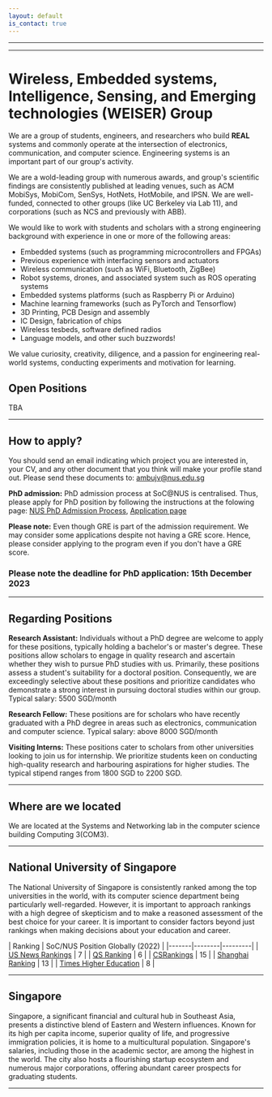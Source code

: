 ```yaml
---
layout: default
is_contact: true
---
```

----
****

# Wireless, Embedded systems, Intelligence, Sensing, and Emerging technologies (WEISER) Group

We are a group of students, engineers, and researchers who build **REAL** systems and  commonly operate at the intersection of electronics, communication, and computer science. Engineering systems is an important part of our group's activity. 

We are a wold-leading group with numerous awards, and group's scientific findings are consistently published at leading venues, such as ACM MobiSys, MobiCom, SenSys, HotNets, HotMobile, and IPSN. We are well-funded, connected to other groups (like UC Berkeley via Lab 11), and corporations (such as NCS and previously with ABB). 

We would like to work with students and scholars with a strong engineering background with experience in one or more of the following areas:  

* Embedded systems (such as programming microcontrollers and FPGAs)
* Previous experience with interfacing sensors and actuators
* Wireless communication (such as WiFi, Bluetooth, ZigBee)
* Robot systems, drones, and associated system such as ROS operating systems
* Embedded systems platforms (such as Raspberry Pi or Arduino)
* Machine learning frameworks (such as PyTorch and Tensorflow)
* 3D Printing, PCB Design and assembly
* IC Design, fabrication of chips
* Wireless tesbeds, software defined radios
* Language models, and other such buzzwords!

We value curiosity, creativity, diligence, and a passion for engineering real-world systems, conducting experiments and motivation for learning. 

## Open Positions 

TBA

----
## How to apply?

You should send an email indicating which project you are interested in, your CV, and any other document that you think will make your profile stand out. Please send these documents to: [ambujv@nus.edu.sg](mailto:ambujv@nus.edu.sg)

**PhD admission:** PhD admission process at SoC@NUS is centralised. Thus, please apply for PhD position by following the instructions at the folowing page: [NUS PhD Admission Process](https://www.comp.nus.edu.sg/programmes/pg/phdcs/), [Application page](https://www.comp.nus.edu.sg/programmes/pg/phdcs/application/)  


**Please note:** Even though GRE is part of the admission requirement. We may consider some applications despite not having a GRE score. Hence, please consider applying to the program even if you don't have a GRE score.

### Please note the deadline for PhD application: 15th December 2023

----
## Regarding Positions

**Research Assistant:** Individuals without a PhD degree are welcome to apply for these positions, typically holding a bachelor's or master's degree. These positions allow scholars to engage in quality research and ascertain whether they wish to pursue PhD studies with us. Primarily, these positions assess a student's suitability for a doctoral position. Consequently, we are exceedingly selective about these positions and prioritize candidates who demonstrate a strong interest in pursuing doctoral studies within our group.  Typical salary: 5500 SGD/month 

**Research Fellow:** These positions are for scholars who have recently graduated with a PhD degree in areas such as electronics, communication and computer science. Typical salary: above 8000 SGD/month 

**Visiting Interns:** These positions cater to scholars from other universities looking to join us for internship. We prioritize students keen on conducting high-quality research and harbouring aspirations for higher studies. The typical stipend ranges from 1800 SGD to 2200 SGD.

----


## Where are we located 

We are located at the Systems and Networking lab in the  computer science building Computing 3(COM3).

----

## National University of Singapore 

The National University of Singapore is consistently ranked among the top universities in the world, with its computer science department being particularly well-regarded. However, it is important to approach rankings with a high degree of skepticism and to make a reasoned assessment of the best choice for your career. It is important to consider factors beyond just rankings when making decisions about your education and career.

| Ranking  | SoC/NUS Position Globally (2022) |
|-------|--------|---------|
| [US News Rankings](https://www.usnews.com/education/best-global-universities/computer-science) | 7 |
| [QS Ranking](https://www.topuniversities.com/university-rankings/university-subject-rankings/2022/computer-science-information-systems) | 6 |
| [CSRankings](https://csrankings.org/) |  15 |
| [Shanghai Ranking](https://www.shanghairanking.com/rankings/gras/2022/RS0210) | 13 |
| [Times Higher Education](https://www.timeshighereducation.com/world-university-rankings/2022/subject-ranking/computer-science) | 8 |

----
## Singapore 

Singapore, a significant financial and cultural hub in Southeast Asia, presents a distinctive blend of Eastern and Western influences. Known for its high per capita income, superior quality of life, and progressive immigration policies, it is home to a multicultural population. Singapore's salaries, including those in the academic sector, are among the highest in the world. The city also hosts a flourishing startup ecosystem and numerous major corporations, offering abundant career prospects for graduating students.

----
